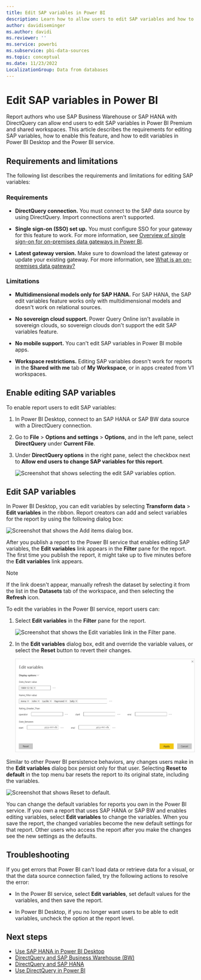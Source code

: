 ```yaml
---
title: Edit SAP variables in Power BI
description: Learn how to allow users to edit SAP variables and how to edit variables for SAP Business Warehouse or SAP HANA DirectQuery reports.
author: davidiseminger
ms.author: davidi
ms.reviewer: ''
ms.service: powerbi
ms.subservice: pbi-data-sources
ms.topic: conceptual
ms.date: 11/23/2022
LocalizationGroup: Data from databases
---
```


# Edit SAP variables in Power BI

Report authors who use SAP Business Warehouse or SAP HANA with DirectQuery can allow end users to edit SAP variables in Power BI Premium and shared workspaces. This article describes the requirements for editing SAP variables, how to enable this feature, and how to edit variables in Power BI Desktop and the Power BI service.

## Requirements and limitations

The following list describes the requirements and limitations for editing SAP variables:

### Requirements

- **DirectQuery connection.** You must connect to the SAP data source by using DirectQuery. Import connections aren't supported.

- **Single sign-on (SSO) set up.** You must configure SSO for your gateway for this feature to work. For more information, see [Overview of single sign-on for on-premises data gateways in Power BI](service-gateway-sso-overview.md).

- **Latest gateway version.** Make sure to download the latest gateway or update your existing gateway. For more information, see [What is an on-premises data gateway?](service-gateway-onprem.md)

### Limitations

- **Multidimensional models only for SAP HANA.** For SAP HANA, the SAP edit variables feature works only with multidimensional models and doesn't work on relational sources.

- **No sovereign cloud support.** Power Query Online isn't available in sovereign clouds, so sovereign clouds don't support the edit SAP variables feature.

- **No mobile support.** You can't edit SAP variables in Power BI mobile apps.

- **Workspace restrictions.** Editing SAP variables doesn't work for reports in the **Shared with me** tab of **My Workspace**, or in apps created from V1 workspaces.

## Enable editing SAP variables

To enable report users to edit SAP variables:

1. In Power BI Desktop, connect to an SAP HANA or SAP BW data source with a DirectQuery connection.

1. Go to **File** > **Options and settings** > **Options**, and in the left pane, select **DirectQuery** under **Current File**.

1. Under **DirectQuery options** in the right pane, select the checkbox next to **Allow end users to change SAP variables for this report**.

   ![Screenshot that shows selecting the edit SAP variables option.](media/service-edit-sap-variables/sap-preview-setting-in-desktop.png)

## Edit SAP variables

In Power BI Desktop, you can edit variables by selecting **Transform data** > **Edit variables** in the ribbon. Report creators can add and select variables for the report by using the following dialog box:

![Screenshot that shows the Add items dialog box.](media/service-edit-sap-variables/sap-variables-add-items.png)

After you publish a report to the Power BI service that enables editing SAP variables, the **Edit variables** link appears in the **Filter** pane for the report. The first time you publish the report, it might take up to five minutes before the **Edit variables** link appears.

> [!NOTE]
> If the link doesn't appear, manually refresh the dataset by selecting it from the list in the **Datasets** tab of the workspace, and then selecting the **Refresh** icon.

To edit the variables in the Power BI service, report users can:

1. Select **Edit variables** in the **Filter** pane for the report.

   ![Screenshot that shows the Edit variables link in the Filter pane.](media/service-edit-sap-variables/sap-edit-variables-link.png)

1. In the **Edit variables** dialog box, edit and override the variable values, or select the **Reset** button to revert their changes.

   ![Screenshot that shows the Edit variables dialog box in the Power BI service.](media/service-edit-sap-variables/sap-edit-variables-dialog.png)

Similar to other Power BI persistence behaviors, any changes users make in the **Edit variables** dialog box persist only for that user. Selecting **Reset to default** in the top menu bar resets the report to its original state, including the variables.

   ![Screenshot that shows Reset to default.](media/service-edit-sap-variables/reset-to-default.png)

You can change the default variables for reports you own in the Power BI service. If you own a report that uses SAP HANA or SAP BW and enables editing variables, select **Edit variables** to change the variables. When you save the report, the changed variables become the new default settings for that report. Other users who access the report after you make the changes see the new settings as the defaults.

## Troubleshooting

If you get errors that Power BI can't load data or retrieve data for a visual, or that the data source connection failed, try the following actions to resolve the error:

- In the Power BI service, select **Edit variables**, set default values for the variables, and then save the report.

- In Power BI Desktop, if you no longer want users to be able to edit variables, uncheck the option at the report level.

## Next steps

- [Use SAP HANA in Power BI Desktop](desktop-sap-hana.md)
- [DirectQuery and SAP Business Warehouse (BW)](desktop-directquery-sap-bw.md)
- [DirectQuery and SAP HANA](desktop-directquery-sap-hana.md)
- [Use DirectQuery in Power BI](desktop-directquery-about.md)
